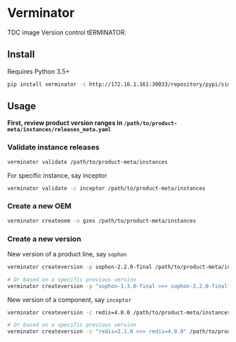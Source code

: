 # Verminator

TDC image Version control tERMINATOR.

## Install

Requires Python 3.5+

```bash
pip install verminator -i http://172.16.1.161:30033/repository/pypi/simple/ --trusted-host=172.16.1.161
```

## Usage

**First, review product version ranges in `/path/to/product-meta/instances/releases_meta.yaml`**

### Validate instance releases

```bash
verminator validate /path/to/product-meta/instances
```

For specific instance, say inceptor

```bash
verminator validate -c inceptor /path/to/product-meta/instances
```

### Create a new OEM

```bash
verminator createoem -o gzes /path/to/product-meta/instances
```

### Create a new version

New version of a product line, say `sophon`
```bash
verminator createversion -p sophon-2.2.0-final /path/to/product-meta/instances

# Or based on a specific previous version
verminator createversion -p "sophon-1.3.0-final >>> sophon-2.2.0-final" /path/to/product-meta/instances
```

New version of a component, say `inceptor`
```bash
verminator createversion -c redis=4.0.0 /path/to/product-meta/instances

# Or based on a specific previous version
verminator createversion -c "redis=3.1.0 >>> redis=4.0.0" /path/to/product-meta/instances
```
